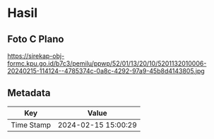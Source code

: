# Hasil

## Foto C Plano

https://sirekap-obj-formc.kpu.go.id/b7c3/pemilu/ppwp/52/01/13/20/10/5201132010006-20240215-114124--4785374c-0a8c-4292-97a9-45b8d4143805.jpg


## Metadata

| Key        | Value               |
| ---------- | ------------------- |
| Time Stamp | 2024-02-15 15:00:29 |



